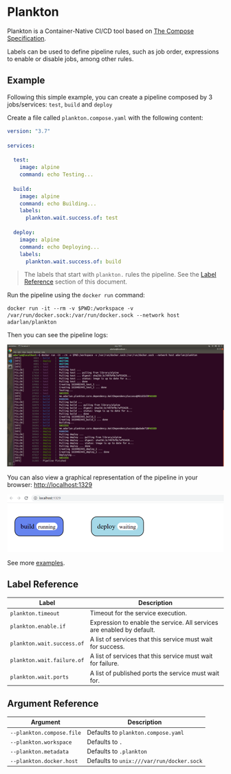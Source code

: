 # Plankton

Plankton is a Container-Native CI/CD tool based on [The Compose Specification](https://github.com/compose-spec/compose-spec/blob/master/spec.md).

Labels can be used to define pipeline rules, such as job order, expressions to enable or disable jobs, among other rules.

## Example

Following this simple example, you can create a pipeline composed by 3 jobs/services:
`test`, `build` and `deploy`

Create a file called `plankton.compose.yaml` with the following content:

```yml
version: "3.7"

services:

  test:
    image: alpine
    command: echo Testing...

  build:
    image: alpine
    command: echo Building...
    labels:
      plankton.wait.success.of: test

  deploy:
    image: alpine
    command: echo Deploying...
    labels:
      plankton.wait.success.of: build
```

> The labels that start with `plankton.` rules the pipeline.
See the [Label Reference](#label-reference) section of this document.

Run the pipeline using the `docker run` command:

```shell
docker run -it --rm -v $PWD:/workspace -v /var/run/docker.sock:/var/run/docker.sock --network host adarlan/plankton
```

Then you can see the pipeline logs:

![Pipeline logs](screenshots/pipeline-logs.png)

You can also view a graphical representation of the pipeline in your browser:
[http://localhost:1329](http://localhost:1329)

![Pipeline page](screenshots/pipeline-page.png)

See more [examples](examples).

## Label Reference

| Label | Description |
| ----- | ----------- |
| `plankton.timeout` | Timeout for the service execution. |
| `plankton.enable.if` | Expression to enable the service. All services are enabled by default. |
| `plankton.wait.success.of` | A list of services that this service must wait for success. |
| `plankton.wait.failure.of` | A list of services that this service must wait for failure. |
| `plankton.wait.ports` | A list of published ports the service must wait for. |

## Argument Reference

| Argument | Description |
| -------- | ----------- |
| `--plankton.compose.file` | Defaults to `plankton.compose.yaml` |
| `--plankton.workspace` | Defaults to `.` |
| `--plankton.metadata` | Defaults to `.plankton` |
| `--plankton.docker.host` | Defaults to `unix:///var/run/docker.sock` |
